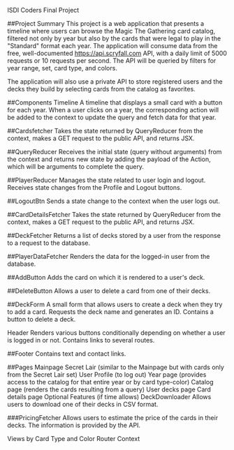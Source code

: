ISDI Coders Final Project


##Project Summary
This project is a web application that presents a timeline where users can browse the Magic The Gathering card catalog, filtered not only by year but also by the cards that were legal to play in the "Standard" format each year. The application will consume data from the free, well-documented https://api.scryfall.com API, with a daily limit of 5000 requests or 10 requests per second. The API will be queried by filters for year range, set, card type, and colors.

The application will also use a private API to store registered users and the decks they build by selecting cards from the catalog as favorites.

##Components
Timeline
A timeline that displays a small card with a button for each year. When a user clicks on a year, the corresponding action will be added to the context to update the query and fetch data for that year.

##Cardsfetcher
Takes the state returned by QueryReducer from the context, makes a GET request to the public API, and returns JSX.

##QueryReducer
Receives the initial state (query without arguments) from the context and returns new state by adding the payload of the Action, which will be arguments to complete the query.

##PlayerReducer
Manages the state related to user login and logout. Receives state changes from the Profile and Logout buttons.

##LogoutBtn
Sends a state change to the context when the user logs out.

##CardDetailsFetcher
Takes the state returned by QueryReducer from the context, makes a GET request to the public API, and returns JSX.

##DeckFetcher
Returns a list of decks stored by a user from the response to a request to the database.

##PlayerDataFetcher
Renders the data for the logged-in user from the database.

##AddButton
Adds the card on which it is rendered to a user's deck.

##DeleteButton
Allows a user to delete a card from one of their decks.

##DeckForm
A small form that allows users to create a deck when they try to add a card. Requests the deck name and generates an ID. Contains a button to delete a deck.

Header
Renders various buttons conditionally depending on whether a user is logged in or not. Contains links to several routes.

##Footer
Contains text and contact links.

##Pages
Mainpage
Secret Lair (similar to the Mainpage but with cards only from the Secret Lair set)
User Profile (to log out)
Year page (provides access to the catalog for that entire year or by card type-color)
Catalog page (renders the cards resulting from a query)
User decks page
Card details page
Optional Features (if time allows)
DeckDownloader
Allows users to download one of their decks in CSV format.

###PricingFetcher
Allows users to estimate the price of the cards in their decks. The information is provided by the API.

Views by Card Type and Color
Router
Context
